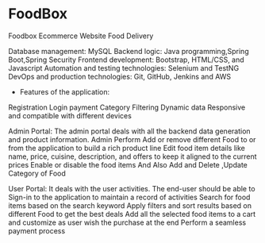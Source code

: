 # FoodBox
Foodbox Ecommerce Website Food Delivery

Database management: MySQL 
Backend logic: Java programming,Spring Boot,Spring Security
Frontend development:  Bootstrap, HTML/CSS, and Javascript
Automation and testing technologies: Selenium and TestNG
DevOps and production technologies: Git, GitHub, Jenkins and AWS

* Features of the application:

Registration
Login
payment 
Category
Filtering
Dynamic data
Responsive and compatible with different devices

Admin Portal:
The admin portal deals with all the backend data generation and product information. Admin Perform
Add or remove different Food to or from the application to build a rich product line
Edit food item details like name, price, cuisine, description, and offers to keep it aligned to the current prices
Enable or disable the food items And Also Add and Delete ,Update Category  of Food


User Portal:
It deals with the user activities. The end-user should be able to
Sign-in to the application to maintain a record of activities Search for food items based on the search keyword
Apply filters and sort results based on different Food to get the best deals
Add all the selected food items to a cart and customize  as user wish the purchase at the end
Perform a seamless payment process



